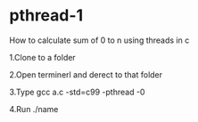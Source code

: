 # pthread-1
How to calculate sum of 0 to n using threads in c

1.Clone to a folder 

2.Open terminerl and derect to that folder

3.Type gcc a.c -std=c99 -pthread -0  <a name>
  
4.Run ./name <a number>
